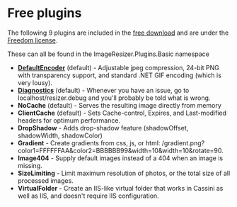 
# Free plugins

The following 9 plugins are included in the [free download](/download) and are under the [Freedom license](/licenses/freedom).

These can all be found in the ImageResizer.Plugins.Basic namespace

* **[DefaultEncoder](/plugins/defaultencoder)** (default) - Adjustable jpeg compression, 24-bit PNG with transparency support, and standard .NET GIF encoding (which is very lousy).
* **[Diagnostics](/plugins/diagnostics)** (default) - Whenever you have an issue, go to localhost/resizer.debug and you'll probably be told what is wrong.
* **NoCache** (default) - Serves the resulting image directly from memory
* **ClientCache** (default) - Sets Cache-control, Expires, and Last-modified headers for optimum performance.
* **DropShadow** - Adds drop-shadow feature (shadowOffset, shadowWidth, shadowColor)
* **Gradient** - Create gradients from css, js, or html: /gradient.png?color1=FFFFFFAA&color2=BBBBBB99&width=10&width=10&rotate=90.
* **Image404** - Supply default images instead of a 404 when an image is missing. 
* **SizeLimiting** - Limit maximum resolution of photos, or the total size of all processed images.
* **VirtualFolder** - Create an IIS-like virtual folder that works in Cassini as well as IIS, and doesn't require IIS configuration.



